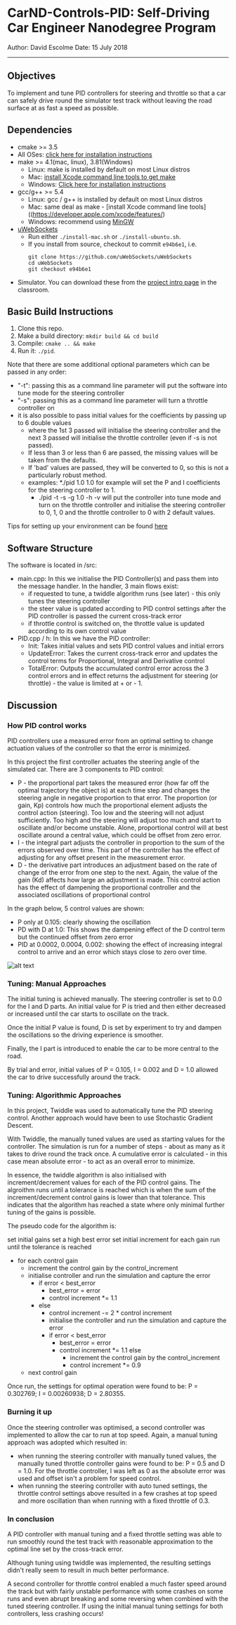 # CarND-Controls-PID: Self-Driving Car Engineer Nanodegree Program

Author: David Escolme
Date: 15 July 2018

---

[//]: # (Image References)

[image1]: PID_ManualTune.PNG "PID Manual Tuning"

## Objectives

To implement and tune PID controllers for steering and throttle so that a car can safely drive round the simulator test track without leaving the road surface at as fast a speed as possible.

## Dependencies

* cmake >= 3.5
 * All OSes: [click here for installation instructions](https://cmake.org/install/)
* make >= 4.1(mac, linux), 3.81(Windows)
  * Linux: make is installed by default on most Linux distros
  * Mac: [install Xcode command line tools to get make](https://developer.apple.com/xcode/features/)
  * Windows: [Click here for installation instructions](http://gnuwin32.sourceforge.net/packages/make.htm)
* gcc/g++ >= 5.4
  * Linux: gcc / g++ is installed by default on most Linux distros
  * Mac: same deal as make - [install Xcode command line tools]((https://developer.apple.com/xcode/features/)
  * Windows: recommend using [MinGW](http://www.mingw.org/)
* [uWebSockets](https://github.com/uWebSockets/uWebSockets)
  * Run either `./install-mac.sh` or `./install-ubuntu.sh`.
  * If you install from source, checkout to commit `e94b6e1`, i.e.
    ```
    git clone https://github.com/uWebSockets/uWebSockets
    cd uWebSockets
    git checkout e94b6e1
    ```
* Simulator. You can download these from the [project intro page](https://github.com/udacity/self-driving-car-sim/releases) in the classroom.

## Basic Build Instructions

1. Clone this repo.
2. Make a build directory: `mkdir build && cd build`
3. Compile: `cmake .. && make`
4. Run it: `./pid`.

Note that there are some additional optional parameters which can be passed in any order:

* "-t": passing this as a command line parameter will put the software into tune mode for the steering controller
* "-s": passing this as a command line parameter will turn a throttle controller on
* it is also possible to pass initial values for the coefficients by passing up to 6 double values
  * where the 1st 3 passed will initialise the steering controller and the next 3 passed will initialise the throttle controller (even if -s is not passed).
  * If less than 3 or less than 6 are passed, the missing values will be taken from the defaults.
  * If 'bad' values are passed, they will be converted to 0, so this is not a particularly robust method.
  * examples:
    *./pid 1.0 1.0 for example will set the P and I coefficients for the steering controller to 1.
    * ./pid -t -s -g 1.0 -h -v will put the controller into tune mode and turn on the throttle controller and initialise the steering controller to 0, 1, 0 and the throttle controller to 0 with 2 default values.

Tips for setting up your environment can be found [here](https://classroom.udacity.com/nanodegrees/nd013/parts/40f38239-66b6-46ec-ae68-03afd8a601c8/modules/0949fca6-b379-42af-a919-ee50aa304e6a/lessons/f758c44c-5e40-4e01-93b5-1a82aa4e044f/concepts/23d376c7-0195-4276-bdf0-e02f1f3c665d)

## Software Structure

The software is located in /src:

* main.cpp: In this we initialise the PID Controller(s) and pass them into the message handler. In the handler, 3 main flows exist:
  * if requested to tune, a twiddle algorithm runs (see later) - this only tunes the steering controller
  * the steer value is updated according to PID control settings after the PID controller is passed the current cross-track error
  * if throttle control is switched on, the throttle value is updated according to its own control value
* PID.cpp / h: In this we have the PID controller:
  * Init: Takes initial values and sets PID control values and initial errors
  * UpdateError: Takes the current cross-track error and updates the control terms for Proportional, Integral and Derivative control
  * TotalError: Outputs the accumulated control error across the 3 control errors and in effect returns the adjustment for steering (or throttle) - the value is limited at + or - 1.

## Discussion

### How PID control works

PID controllers use a measured error from an optimal setting to change actuation values of the controller so that the error is minimized.

In this project the first controller actuates the steering angle of the simulated car. There are 3 components to PID control:

* P - the proportional part takes the measured error (how far off the optimal trajectory the object is) at each time step and changes the steering angle in negative proportion to that error. The proportion (or gain, Kp) controls how much the proportional element adjusts the control action (steering). Too low and the steering will not adjust sufficiently. Too high and the steering will adjust too much and start to oscillate and/or become unstable. Alone, proportional control will at best oscillate around a central value, which could be offset from zero error.
* I - the integral part adjusts the controller in proportion to the sum of the errors observed over time. This part of the controller has the effect of adjusting for any offset present in the measurement error.
* D - the derivative part introduces an adjustment based on the rate of change of the error from one step to the next. Again, the value of the gain (Kd) affects how large an adjustment is made. This control action has the effect of dampening the proportional controller and the associated oscillations of proportional control

In the graph below, 5 control values are shown:
* P only at 0.105: clearly showing the oscillation
* PD with D at 1.0: This shows the dampening effect of the D control term but the continued offset from zero error
* PID at 0.0002, 0.0004, 0.002: showing the effect of increasing integral control to arrive and an error which stays close to zero over time.

![alt text][image1]

### Tuning: Manual Approaches

The initial tuning is achieved manually. The steering controller is set to 0.0 for the I and D parts. An initial value for P is tried and then either decreased or increased until the car starts to oscillate on the track.

Once the initial P value is found, D is set by experiment to try and dampen the oscillations so the driving experience is smoother.

Finally, the I part is introduced to enable the car to be more central to the road.

By trial and error, initial values of P = 0.105, I = 0.002 and D = 1.0 allowed the car to drive successfully around the track.

### Tuning: Algorithmic Approaches

In this project, Twiddle was used to automatically tune the PID steering control. Another approach would have been to use Stochastic Gradient Descent.

With Twiddle, the manually tuned values are used as starting values for the controller. The simulation is run for a number of steps - about as many as it takes to drive round the track once. A cumulative error is calculated - in this case mean absolute error - to act as an overall error to minimize.

In essence, the twiddle algorithm is also initialised with increment/decrement values for each of the PID control gains. The algroithm runs until a tolerance is reached which is when the sum of the increment/decrement control gains is lower than that tolerance. This indicates that the algorithm has reached a state where only minimal further tuning of the gains is possible.

The pseudo code for the algorithm is:

set initial gains
set a high best error
set initial increment for each gain
run until the tolerance is reached
* for each control gain
  * increment the control gain by the control_increment
  * initialise controller and run the simulation and capture the error
    * if error < best_error
      * best_error = error
      * control increment *= 1.1
    * else
      * control increment -= 2 * control increment
      * initialise the controller and run the simulation and capture the error
      * if error < best_error
        * best_error = error
        * control increment *= 1.1
        else
          * increment the control gain by the control_increment
          * control increment *= 0.9
  * next control gain

Once run, the settings for optimal operation were found to be: P = 0.302769; I = 0.00260938; D = 2.80355.

### Burning it up

Once the steering controller was optimised, a second controller was implemented to allow the car to run at top speed. Again, a manual tuning approach was adopted which resulted in:
  * when running the steering controller with manually tuned values, the manually tuned throttle controller gains were found to be: P = 0.5 and D = 1.0. For the throttle controller, I was left as 0 as the absolute error was used and offset isn't a problem for speed control.
  * when running the steering controller with auto tuned settings, the throttle control settings above resulted in a few crashes at top speed and more oscillation than when running with a fixed throttle of 0.3.

### In conclusion

A PID controller with manual tuning and a fixed throttle setting was able to run smoothly round the test track with reasonable approximation to the optimal line set by the cross-track error.

Although tuning using twiddle was implemented, the resulting settings didn't really seem to result in much better performance.

A second controller for throttle control enabled a much faster speed around the track but with fairly unstable performance with some crashes on some runs and even abrupt breaking and some reversing when combined with the tuned steering controller. If using the initial manual tuning settings for both controllers, less crashing occurs!

